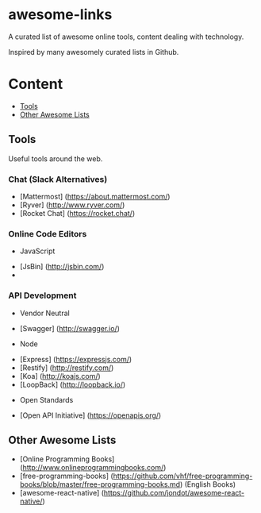 # awesome-links

A curated list of awesome online tools, content dealing with technology.

Inspired by many awesomely curated lists in Github.

# Content

- [Tools](#tools)
- [Other Awesome Lists](#other-awesome-lists)

## Tools

Useful tools around the web.

### Chat (Slack Alternatives)
- [Mattermost] (https://about.mattermost.com/)
- [Ryver] (http://www.ryver.com/)
- [Rocket Chat] (https://rocket.chat/)

### Online Code Editors
 - JavaScript
  * [JsBin] (http://jsbin.com/)
  * 
  
### API Development
- Vendor Neutral
 * [Swagger] (http://swagger.io/)
- Node
 * [Express] (https://expressjs.com/)
 * [Restify] (http://restify.com/)
 * [Koa] (http://koajs.com/)
 * [LoopBack] (http://loopback.io/)
- Open Standards
 * [Open API Initiative] (https://openapis.org/) 

## Other Awesome Lists

- [Online Programming Books] (http://www.onlineprogrammingbooks.com/)
- [free-programming-books] (https://github.com/vhf/free-programming-books/blob/master/free-programming-books.md) (English Books)
- [awesome-react-native] (https://github.com/jondot/awesome-react-native/)

